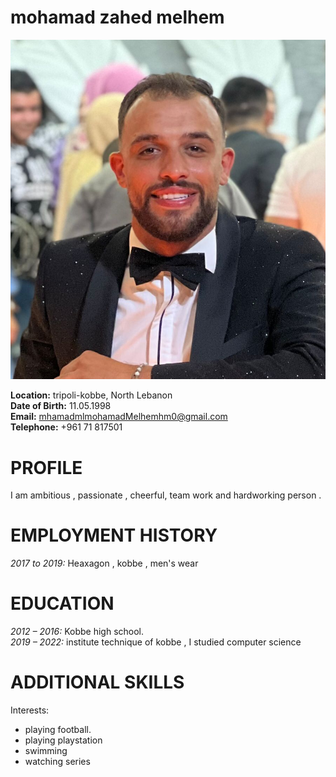 # mohamad zahed melhem

![This is mohamad zahed melhem image.](mohamadmelhem.jpeg)


**Location:** tripoli-kobbe, North Lebanon  
**Date of Birth:** 11.05.1998  
**Email:** mhamadmlmohamadMelhemhm0@gmail.com  
**Telephone:** +961 71 817501  

# PROFILE

I am ambitious , passionate , cheerful, team work and hardworking person .

# EMPLOYMENT HISTORY

*2017  to 2019:* Heaxagon , kobbe , men's wear  



# EDUCATION

*2012 – 2016:*     Kobbe high school.  
*2019 – 2022:*     institute technique of kobbe , I studied computer science  

 # ADDITIONAL SKILLS

Interests: 
* playing football.
* playing playstation
* swimming
* watching series
